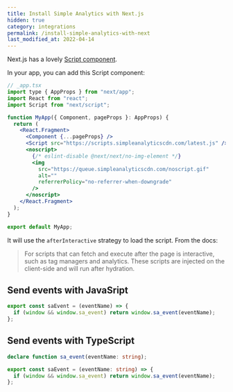 ```yaml
---
title: Install Simple Analytics with Next.js
hidden: true
category: integrations
permalink: /install-simple-analytics-with-next
last_modified_at: 2022-04-14
---
```


Next.js has a lovely [Script component](https://nextjs.org/docs/basic-features/script).

In your app, you can add this Script component:

```jsx
// _app.tsx
import type { AppProps } from "next/app";
import React from "react";
import Script from "next/script";

function MyApp({ Component, pageProps }: AppProps) {
  return (
    <React.Fragment>
      <Component {...pageProps} />
      <Script src="https://scripts.simpleanalyticscdn.com/latest.js" />
      <noscript>
        {/* eslint-disable @next/next/no-img-element */}
        <img
          src="https://queue.simpleanalyticscdn.com/noscript.gif"
          alt=""
          referrerPolicy="no-referrer-when-downgrade"
        />
      </noscript>
    </React.Fragment>
  );
}

export default MyApp;
```

It will use the `afterInteractive` strategy to load the script. From the docs:

> For scripts that can fetch and execute after the page is interactive, such as tag managers and analytics. These scripts are injected on the client-side and will run after hydration.

## Send events with JavaSript

```ts
export const saEvent = (eventName) => {
  if (window && window.sa_event) return window.sa_event(eventName);
};
```

## Send events with TypeScript

```ts
declare function sa_event(eventName: string);

export const saEvent = (eventName: string) => {
  if (window && window.sa_event) return window.sa_event(eventName);
};
```
